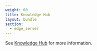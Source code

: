 ```yaml
---
weight: 60
title: Knowledge Hub
layout: bundle
section:
  - edge_server
---
```


See [Knowledge Hub](/get-familiar-with-the-ui/knowledge-hub/) for more information.
